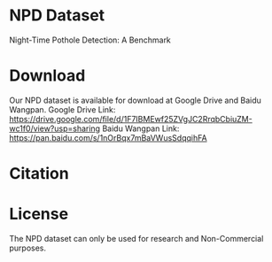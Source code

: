 # NPD Dataset
Night-Time Pothole Detection: A Benchmark
# Download
Our NPD dataset is available for download at Google Drive and Baidu Wangpan. 
Google Drive Link: https://drive.google.com/file/d/1F7IBMEwf25ZVgJC2RrqbCbiuZM-wc1f0/view?usp=sharing
Baidu Wangpan Link: https://pan.baidu.com/s/1nOrBqx7mBaVWusSdqqihFA 

# Citation

# License
The NPD dataset can only be used for research and Non-Commercial purposes.

